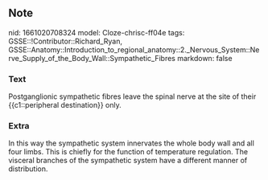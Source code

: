 ## Note
nid: 1661020708324
model: Cloze-chrisc-ff04e
tags: GSSE::!Contributor::Richard_Ryan, GSSE::Anatomy::Introduction_to_regional_anatomy::2._Nervous_System::Nerve_Supply_of_the_Body_Wall::Sympathetic_Fibres
markdown: false

### Text
<div class="toggle">
  Postganglionic sympathetic fibres leave the spinal nerve at the
  site of their {{c1::peripheral destination}} only.
</div>

### Extra
<p id="73413d88-a866-4eaa-9aa1-091cac86de40" class="">In this way
the sympathetic system innervates the whole body wall and all four
limbs. This is chiefly for the function of temperature regulation.
The visceral branches of the sympathetic system have a different
manner of distribution.
